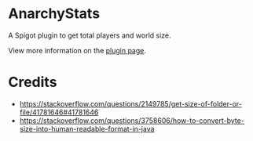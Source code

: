# AnarchyStats
A Spigot plugin to get total players and world size.

View more information on the [plugin page](https://www.spigotmc.org/resources/quickstats.66089/).

# Credits
* https://stackoverflow.com/questions/2149785/get-size-of-folder-or-file/41781646#41781646
* https://stackoverflow.com/questions/3758606/how-to-convert-byte-size-into-human-readable-format-in-java

